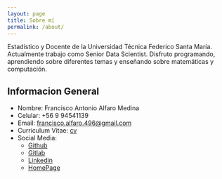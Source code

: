 ```yaml
---
layout: page
title: Sobre mí
permalink: /about/
---
```


Estadístico y Docente de la Universidad Técnica Federico Santa María.
Actualmente trabajo como Senior Data Scientist. Disfruto programando, aprendiendo sobre diferentes temas y enseñando sobre matemáticas y computación.

## Informacion General

- Nombre: Francisco Antonio Alfaro Medina
- Celular: +56 9 94541139
- Email: francisco.alfaro.496@gmail.com
- Curriculum Vitae: [cv](https://gitlab.com/FAAM/curriculum_vitae/-/jobs/artifacts/master/browse?job=generate_pdf)
- Social Media:
  - [Github](https://github.com/fralfaro)
  - [Gitlab](https://gitlab.com/FAAM)
  - [Linkedin](https://www.linkedin.com/in/faam/)
  - [HomePage](https://faam.gitlab.io/mkdocs/)

  

